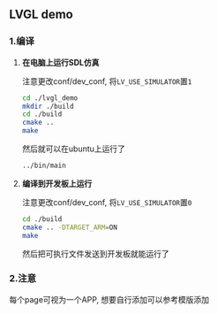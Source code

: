 ## LVGL demo

### 1.编译
1. **在电脑上运行SDL仿真**

    注意更改conf/dev_conf, 将`LV_USE_SIMULATOR`置`1`
    
    ```sh
    cd ./lvgl_demo
    mkdir ./build
    cd ./build
    cmake ..
    make
    ```

    然后就可以在ubuntu上运行了

    ```sh
    ../bin/main
    ```

2. **编译到开发板上运行**

    注意更改conf/dev_conf, 将`LV_USE_SIMULATOR`置`0`

    ```sh
    cd ./build
    cmake .. -DTARGET_ARM=ON
    make
    ```

    然后把可执行文件发送到开发板就能运行了

### 2.注意

每个page可视为一个APP, 想要自行添加可以参考模版添加